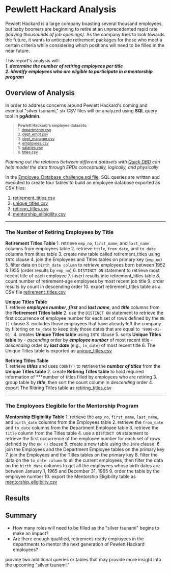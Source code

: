 # Pewlett Hackard Analysis
Pewlett Hackard is a large company boasting several thousand employees, but baby boomers are beginning to retire at an unprecedented rapid rate *(leaving thousounds of job openings)*. As the company tries to look towards the future, it wants to anticipate retirement packages for those who meet a certain criteria while considering which positions will need to be filled in the near future.

This report's analysis will:  
***1. determine the number of retiring employees per title***   
***2. identify employees who are eligible to participate in a mentorship program***

## Overview of Analysis

In order to address concerns around Pewlett Hackard's coming and eventual "silver tsunami," six CSV files will be analyzed using **SQL** query tool in **pgAdmin**.

> <sub>**Pewlett Hackard's employee datasets:**</sub>   
> <sub>1. [departments.csv](https://github.com/vzhang90/Pewlett-Hackard-Analysis/blob/main/data/departments.csv)</sub>  
> <sub>2. [dept_empt.csv](https://github.com/vzhang90/Pewlett-Hackard-Analysis/blob/main/data/dept_emp.csv)</sub>  
> <sub>3. [dept_manager.csv](https://github.com/vzhang90/Pewlett-Hackard-Analysis/blob/main/data/dept_manager.csv)</sub>  
> <sub>4. [employees.csv](https://github.com/vzhang90/Pewlett-Hackard-Analysis/blob/main/data/employees.csv)</sub>  
> <sub>5. [salaries.csv](https://github.com/vzhang90/Pewlett-Hackard-Analysis/blob/main/data/salaries.csv)</sub>  
> <sub>6. [titles.csv](https://github.com/vzhang90/Pewlett-Hackard-Analysis/blob/main/data/titles.csv)</sub>

*Planning out the relations between different datasets with [Quick DBD](https://www.quickdatabasediagrams.com/) can help model the data through ERDs conceptually, logically, and physically*

In the [Employee_Database_challenge.sql file](), SQL queries are written and executed to create four tables to build an employee database exported as CSV files:
1. [retirement_titles.csv]()
2. [unique_titles.csv]()
3. [retiring_titles.csv]()
4. [mentorship_elibigility.csv]()

---

### The Number of Retiring Employees by Title
**Retirement Titles Table**
    1. retrieve `emp_no`, `first_name`, and `last_name` columns from employees table
    2. retrieve `title`, `from_date`, and `to_date` columns from titles table
    3. create new table called retirement_titles using `INTO` clause
    4. join the Employees and Titles tables on primary key (`emp_no`)
    5. filter data on `birth_date column` to retrieve employees born between 1952 & 1955 (order results by `emp_no`)
    6. `DISTINCT ON` statement to retrieve most recent title of each employee
    7. insert results into retirement_titles table
    8. count number of retirement-age employees by most recent job title
    9. order results by count in descending order
    10. export retirement_titles table as a CSV file [retirement_titles.csv]()
  
**Unique Titles Table**   
    1. retrieve ***employee number***, ***first*** and ***last name***, and ***title*** columns from the **Retirement Titles table**
    2. use the `DISTINCT ON` statement to retrieve the first occurrence of employee number for each set of rows defined by the `ON ()` clause
    3. excludes those employees that have already left the company by filtering on `to_date` to keep only those dates that are equal to `'9999-01-01'`
    4. creates **Unique Titles table** using `INTO` clause
    5. sorts **Unique Titles table** by
            - *ascending* order by ***employee number*** of most recent title
            - *descending* order by ***last date*** (e.g., `to_date`) of most recent title
    6. The Unique Titles table is exported as [unique_titles.csv]()

**Retiring Titles Table**  
    1. retrieve ***titles*** and uses `COUNT()` to retrieve the ***number of titles*** from the **Unique Titles table**
    2. create **Retiring Titles table** to hold required information of ***number of titles filled by employees who are retiring
    3. group table by ***title***, then sort the count column in *descending* order
    4. export The Ritiring Titles table as [retiring_titles.csv]()

---

### The Employees Elegibile for the Mentorship Program

**Mentorship Eligibility Table**
    1. retrieve the `emp_no`, `first_name`, `last_name`, and `birth_date` columns from the Employees table
    2. retrieve the `from_date` and `to_date` columns from the Department Employee table
    3. retrieve the `title` column from the Titles table
    4. use a `DISTINCT ON` statement to retrieve the first occurrence of the employee number for each set of rows defined by the `ON ()` clause
    5. create a new table using the `INTO` clause.
    6. join the Employees and the Department Employee tables on the primary key
    7. join the Employees and the Titles tables on the primary key
    8. filter the data on the `to_date column` to all the current employees, then filter the data on the `birth_date` columns to get all the employees whose birth dates are between January 1, 1965 and December 31, 1965
    9. order the table by the employee number
    10. export the Mentorship Eligibility table as [mentorship_eligibilty.csv]()

## Results

## Summary
- How many roles will need to be filled as the "silver tsunami" begins to make an impact?
- Are there enough qualified, retirement-ready employees in the departments to mentor the next generation of Pewlett Hackard employees?

provide two additional queries or tables that may provide more insight into the upcoming "silver tsunami." 

